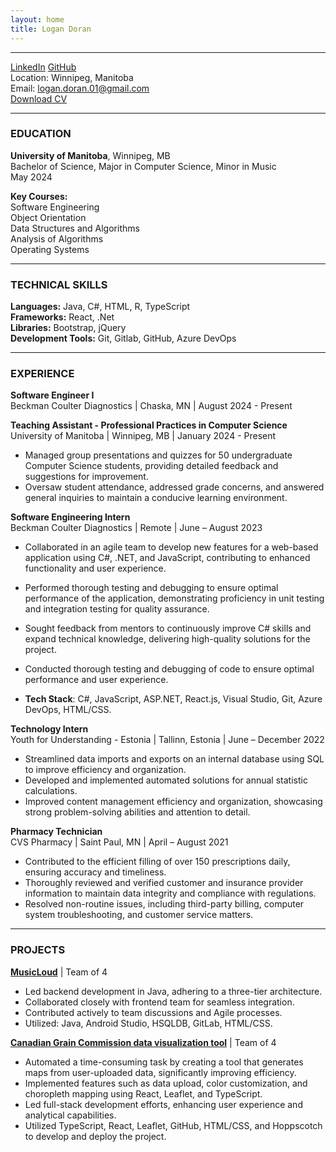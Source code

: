 ```yaml
---
layout: home
title: Logan Doran
---
```

---
[LinkedIn](https://www.linkedin.com/in/logan-doran/) [GitHub](https://github.com/loganDoran)   
Location: Winnipeg, Manitoba  
Email: logan.doran.01@gmail.com  
[Download CV](resume.pdf)

---

### EDUCATION

**University of Manitoba**, Winnipeg, MB  
Bachelor of Science, Major in Computer Science, Minor in Music  
May 2024  

**Key Courses:**   
Software Engineering   
Object Orientation   
Data Structures and Algorithms   
Analysis of Algorithms   
Operating Systems   


---

### TECHNICAL SKILLS

**Languages:** Java, C#, HTML, R, TypeScript   
**Frameworks:** React, .Net  
**Libraries:** Bootstrap, jQuery  
**Development Tools:** Git, Gitlab, GitHub, Azure DevOps  

---

### EXPERIENCE

**Software Engineer I**  
Beckman Coulter Diagnostics | Chaska, MN | August 2024 - Present

**Teaching Assistant - Professional Practices in Computer Science**  
University of Manitoba | Winnipeg, MB | January 2024 - Present 
- Managed group presentations and quizzes for 50 undergraduate Computer Science students, providing detailed feedback and suggestions for improvement.
- Oversaw student attendance, addressed grade concerns, and answered general inquiries to maintain a conducive learning environment. 

**Software Engineering Intern**  
Beckman Coulter Diagnostics | Remote | June – August 2023  
- Collaborated in an agile team to develop new features for a web-based application using C#, .NET, and JavaScript, contributing to enhanced functionality and user experience.   
- Performed thorough testing and debugging to ensure optimal performance of the application, demonstrating proficiency in unit testing and integration testing for quality assurance.   
- Sought feedback from mentors to continuously improve C# skills and expand technical knowledge, delivering high-quality solutions for the project.   
- Conducted thorough testing and debugging of code to ensure optimal performance and user experience.   

- **Tech Stack**: C#, JavaScript, ASP.NET, React.js, Visual Studio, Git, Azure DevOps, HTML/CSS.

**Technology Intern**  
Youth for Understanding - Estonia | Tallinn, Estonia | June – December 2022  
- Streamlined data imports and exports on an internal database using SQL to improve efficiency and organization.   
- Developed and implemented automated solutions for annual statistic calculations. 
- Improved content management efficiency and organization, showcasing strong problem-solving abilities and attention to detail.

**Pharmacy Technician**  
CVS Pharmacy | Saint Paul, MN | April – August 2021  
- Contributed to the efficient filling of over 150 prescriptions daily, ensuring accuracy and timeliness.   
- Thoroughly reviewed and verified customer and insurance provider information to maintain data integrity and compliance with regulations.   
- Resolved non-routine issues, including third-party billing, computer system troubleshooting, and customer service matters.   

---

### PROJECTS

[**MusicLoud**](https://github.com/loganDoran/MusicLoud) | Team of 4  
- Led backend development in Java, adhering to a three-tier architecture.
- Collaborated closely with frontend team for seamless integration.
- Contributed actively to team discussions and Agile processes.
- Utilized: Java, Android Studio, HSQLDB, GitLab, HTML/CSS.

[**Canadian Grain Commission data visualization tool**](https://github.com/ishraqn/CGC-DataVizTool) | Team of 4  
-	Automated a time-consuming task by creating a tool that generates maps from user-uploaded data, significantly improving efficiency.
-	Implemented features such as data upload, color customization, and choropleth mapping using React, Leaflet, and TypeScript.
-	Led full-stack development efforts, enhancing user experience and analytical capabilities.
-	Utilized TypeScript, React, Leaflet, GitHub, HTML/CSS, and Hoppscotch to develop and deploy the project.


